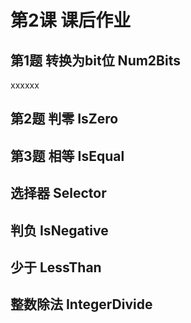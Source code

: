 # 第2课 课后作业

## 第1题 转换为bit位 Num2Bits

xxxxxx

## 第2题 判零 IsZero

## 第3题 相等 IsEqual

## 选择器 Selector

## 判负 IsNegative

## 少于 LessThan

## 整数除法 IntegerDivide

